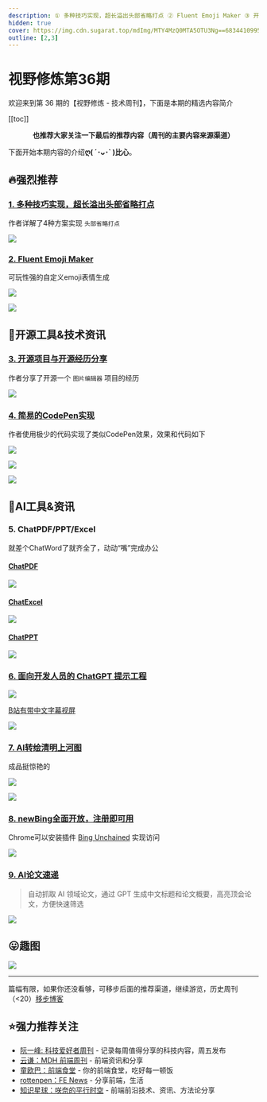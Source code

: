 ```yaml
---
description: ① 多种技巧实现，超长溢出头部省略打点 ② Fluent Emoji Maker ③ 开源项目与开源经历分享 ④ 简易的CodePen实现 ⑤ ChatPDF/PPT/Excel ⑥ 面向开发人员的 ChatGPT 提示工程 ⑦ AI转绘清明上河图 ⑧ newBing全面开放，注册即可用 ⑨ AI论文速递
hidden: true
cover: https://img.cdn.sugarat.top/mdImg/MTY4MzQ0MTA5OTU3Ng==683441099576
outline: [2,3]
---
```


# 视野修炼第36期

欢迎来到第 36 期的【视野修炼 - 技术周刊】，下面是本期的精选内容简介

[[toc]]

<center>

**​也推荐大家关注一下最后的推荐内容（周刊的主要内容来源渠道）**
</center>

下面开始本期内容的介绍**ღ( ´･ᴗ･` )比心**。
## 🔥强烈推荐
### [1. 多种技巧实现，超长溢出头部省略打点](https://mp.weixin.qq.com/s/bxzCf8Xr_aYbeE2msqDnmg)
作者详解了4种方案实现 `头部省略打点`

![](https://img.cdn.sugarat.top/mdImg/MTY4MzQ0MDE3MDgxMg==683440170812)

### [2. Fluent Emoji Maker](https://github.com/ddiu8081/fluent-emoji-maker)
可玩性强的自定义emoji表情生成

![](https://img.cdn.sugarat.top/mdImg/MTY4MzQ0MTA5OTU3Ng==683441099576)

![](https://img.cdn.sugarat.top/mdImg/MTY4MzQ0MTA1OTkwOA==683441059909)

## 🔧开源工具&技术资讯
### [3. 开源项目与开源经历分享](https://www.v2ex.com/t/934564)
作者分享了开源一个 `图片编辑器` 项目的经历

![](https://img.cdn.sugarat.top/mdImg/MTY4MzQzODQxNzE4NA==683438417184)

### [4. 简易的CodePen实现](https://decode.sh/building-a-code-pen-type-editor-from-scratch)

作者使用极少的代码实现了类似CodePen效果，效果和代码如下

![](https://img.cdn.sugarat.top/mdImg/MTY4MzQzODU3MDI5NQ==683438570295)

![](https://img.cdn.sugarat.top/mdImg/MTY4MzQzODYwODAzOQ==683438608039)

![](https://img.cdn.sugarat.top/mdImg/MTY4MzQzODYyMTU1NQ==683438621555)
## 🤖AI工具&资讯

### 5. ChatPDF/PPT/Excel
就差个ChatWord了就齐全了，动动“嘴”完成办公

#### [ChatPDF](https://www.chatpdf.com/)

![](https://img.cdn.sugarat.top/mdImg/MTY4MzQzOTA5ODI0Ng==683439098246)

#### [ChatExcel](https://chatexcel.com/)

![](https://img.cdn.sugarat.top/mdImg/MTY4MzQzODk1NDQ0MQ==683438954441)

#### [ChatPPT](https://www.chat-ppt.com/)

![](https://img.cdn.sugarat.top/mdImg/MTY4MzQzOTAxMTczNQ==683439011735)

### [6. 面向开发人员的 ChatGPT 提示工程](https://mp.weixin.qq.com/s/xYFcyUUlLxxlQcx9bec7cA)

![](https://img.cdn.sugarat.top/mdImg/MTY4MzQzOTI2Mzg1Ng==683439263856)

[B站有带中文字幕视屏](https://www.bilibili.com/video/BV1s24y1F7eq)

![](https://img.cdn.sugarat.top/mdImg/MTY4MzQzOTM3NjU0MA==683439376540)

### [7. AI转绘清明上河图](https://mp.weixin.qq.com/s/imzTo2951KxRz14gr54caQ)

成品挺惊艳的

![](https://img.cdn.sugarat.top/mdImg/MTY4MzQzNjg3NzYzOA==683436877638)

![](https://img.cdn.sugarat.top/mdImg/MTY4MzQzNzE3MDM3NA==683437170374)

### [8. newBing全面开放，注册即可用](https://mp.weixin.qq.com/s/BCWy8CWcZ_98xFdO8t-7Zg)

Chrome可以安装插件 [Bing Unchained](https://chrome.google.com/webstore/detail/bing-unchained-use-new-bi/laldfnbbeocphnilnofhedhcjcnchbld?hl=zh-CN) 实现访问

![](https://img.cdn.sugarat.top/mdImg/MTY4MzQzNzQ1MjUxMw==683437452513)

### [9. AI论文速递](https://briefgpt.xyz/)
>自动抓取 AI 领域论文，通过 GPT 生成中文标题和论文概要，高亮顶会论文，方便快速筛选

![](https://img.cdn.sugarat.top/mdImg/MTY4MzQzNzkwODk0Mg==683437908942)

## 😛趣图

![](https://img.cdn.sugarat.top/mdImg/MTY4MzQ0MDI4NTIxMg==683440285212)

---

篇幅有限，如果你还没看够，可移步后面的推荐渠道，继续游览，历史周刊（<20）[移步博客](https://sugarat.top/weekly/index.html)

## ⭐️强力推荐关注
* [阮一峰: 科技爱好者周刊](https://www.ruanyifeng.com/blog/archives.html) - 记录每周值得分享的科技内容，周五发布
* [云谦：MDH 前端周刊](https://www.yuque.com/chencheng/mdh-weekly) - 前端资讯和分享
* [童欧巴：前端食堂](https://github.com/Geekhyt/weekly) - 你的前端食堂，吃好每一顿饭
* [rottenpen：FE News](https://rottenpen.zhubai.love/) - 分享前端，生活
* [知识星球：咲奈的平行时空](https://wx.zsxq.com/dweb2/index/group/15552285284822) - 前端前沿技术、资讯、方法论分享
